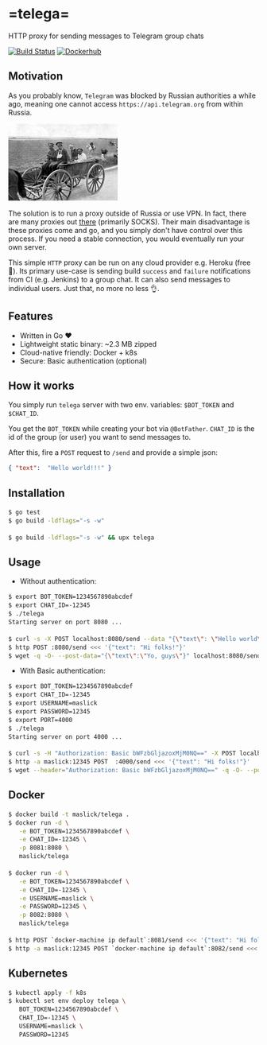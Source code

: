# =telega=
HTTP proxy for sending messages to Telegram group chats

[![Build Status](https://api.travis-ci.org/maslick/telega.svg)](https://travis-ci.org/maslick/telega)
[![Dockerhub](https://img.shields.io/badge/image%20size-2MB-blue.svg)](https://hub.docker.com/r/maslick/telega)


## Motivation
As you probably know, ``Telegram`` was blocked by Russian authorities a while ago, meaning one cannot access ``https://api.telegram.org`` from within Russia.

<a href="https://en.wikipedia.org/wiki/Telega"><img src="logo.jpg"></a>

The solution is to run a proxy outside of Russia or use VPN. In fact, there are many proxies out [there](https://mtpro.xyz/api/?type=socks) (primarily SOCKS).
Their main disadvantage is these proxies come and go, and you simply don't have control over this process. If you need a stable connection, you would eventually run your own server.

This simple ``HTTP`` proxy can be run on any cloud provider e.g. Heroku (free 🍺). 
Its primary use-case is sending build ``success`` and ``failure`` notifications from CI (e.g. Jenkins) to a group chat. It can also send messages to individual users. Just that, no more no less 👌.

## Features
* Written in Go :heart:
* Lightweight static binary: ~2.3 MB zipped
* Cloud-native friendly: Docker + k8s
* Secure: Basic authentication (optional)

## How it works
You simply run ``telega`` server with two env. variables: ``$BOT_TOKEN`` and ``$CHAT_ID``. 

You get the ``BOT_TOKEN`` while creating your bot via ``@BotFather``.
``CHAT_ID`` is the id of the group (or user) you want to send messages to. 

After this, fire a ``POST`` request to ``/send`` and provide a simple json:
```json
{ "text":  "Hello world!!!" }
```

## Installation
```zsh
$ go test
$ go build -ldflags="-s -w"

$ go build -ldflags="-s -w" && upx telega
```

## Usage
* Without authentication:
```zsh
$ export BOT_TOKEN=1234567890abcdef
$ export CHAT_ID=-12345
$ ./telega
Starting server on port 8080 ...

$ curl -s -X POST localhost:8080/send --data "{\"text\": \"Hello world\"}"
$ http POST :8080/send <<< '{"text": "Hi folks!"}'
$ wget -q -O- --post-data="{\"text\":\"Yo, guys\"}" localhost:8080/send
```

* With Basic authentication:
```zsh
$ export BOT_TOKEN=1234567890abcdef
$ export CHAT_ID=-12345
$ export USERNAME=maslick
$ export PASSWORD=12345
$ export PORT=4000
$ ./telega
Starting server on port 4000 ...

$ curl -s -H "Authorization: Basic bWFzbGljazoxMjM0NQ==" -X POST localhost:4000/send --data "{\"text\": \"Hello world\"}"
$ http -a maslick:12345 POST  :4000/send <<< '{"text": "Hi folks!"}'
$ wget --header="Authorization: Basic bWFzbGljazoxMjM0NQ==" -q -O- --post-data="{\"text\":\"Yo, guys\"}" localhost:4000/send
```

## Docker
```zsh
$ docker build -t maslick/telega .
$ docker run -d \
   -e BOT_TOKEN=1234567890abcdef \
   -e CHAT_ID=-12345 \
   -p 8081:8080 \
   maslick/telega

$ docker run -d \
   -e BOT_TOKEN=1234567890abcdef \
   -e CHAT_ID=-12345 \
   -e USERNAME=maslick \
   -e PASSWORD=12345 \
   -p 8082:8080 \
   maslick/telega

$ http POST `docker-machine ip default`:8081/send <<< '{"text": "Hi folks!"}'
$ http -a maslick:12345 POST `docker-machine ip default`:8082/send <<< '{"text": "Hi folks!"}'
```

## Kubernetes
```zsh
$ kubectl apply -f k8s
$ kubectl set env deploy telega \
   BOT_TOKEN=1234567890abcdef \
   CHAT_ID=-12345 \
   USERNAME=maslick \
   PASSWORD=12345
```
